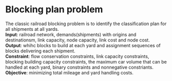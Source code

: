 # Blocking plan problem
The classic railroad blocking problem is to identify the classification plan for all shipments at all yards.<br>
**Input**: railroad network, demands(shipments) with origins and destinationsm, link capacity, node capacity, link cost and node cost.<br>
**Output**: whihc blocks to build at each yard and assignment sequences of blocks delivering each shipment.<br>
**Constraint**: flow conservation constraints, link capacity constraints, blocking building capacity constraints, the maximum car volume that can be handled at each yard, binary constraints and nonnegative constriants.<br>
**Objective**: minimizing total mileage and yard handling costs.<br>
